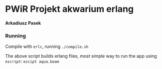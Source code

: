 # PWiR Projekt akwarium erlang

#### Arkadiusz Pasek

### Running
Compile with `erlc`, running `./compile.sh`

The above script builds erlang files, most simple way to run the app using `escript`:
`escipt aqua.beam`

